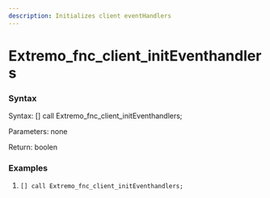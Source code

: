 ```yaml
---
description: Initializes client eventHandlers
---
```


# Extremo\_fnc\_client\_initEventhandlers

### Syntax

Syntax: \[] call Extremo\_fnc\_client\_initEventhandlers;

Parameters: none

Return: boolen

### Examples

1. `[] call Extremo_fnc_client_initEventhandlers;`
